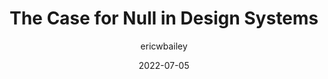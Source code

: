 ---
author: ericwbailey
date: 2022-07-05
permalink: false
publisher: adhocteam
tags:
  - design-systems
target_url: https://adhocteam.us/2022/07/05/null-in-design-systems/
title: The Case for Null in Design Systems
---